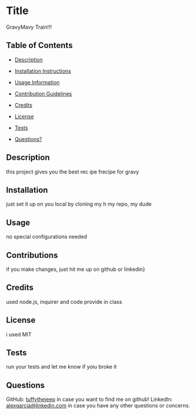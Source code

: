 
# Title
GravyMavy Train!!!

## Table of Contents

- [Description](#my-description)

- [Installation Instructions](#my-installation)

- [Usage Information](#my-usage)

- [Contribution Guidelines](#my-contributions)

- [Credits](#my-credits)

- [License](#my-license)

- [Tests](#my-tests)

- [Questions?](#my-questions)

## Description <a name="my-description"></a>
this project gives you the best rec ipe frecipe for gravy 

## Installation <a name="my-installation"></a>
just set it up on you local by cloning my h  my repo, my dude

## Usage <a name="my-usage"></a>
no special configurations needed

## Contributions <a name="my-contributions"></a>
if you make changes, just hit me up on github or linkedin}

## Credits <a name="my-credits"></a>
 used node.js, inquirer and code provide in class

## License <a name="my-license"></a>
i used MIT

## Tests <a name="my-tests"></a>
run your tests and let me know if yoiu broke it

## Questions <a name="my-questions"></a>
GitHub: <a href="https://github.com/tuffythejeep">tuffythejeep</a> in case you want to find me on github!
LinkedIn: <a href="alexgarcia@linkedin.com">alexgarcia@linkedin.com</a> in case you have any other questions or concerns.
    
